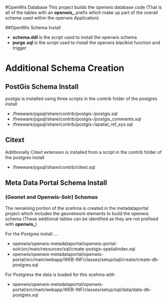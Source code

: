 #OpenWis Database 
This project builds the openwis database code 
(That is all of the tables with an **openwis_** prefix which make up part of the overall schema used within the openwis Application)

##OpenWis Schema Install

* **schema.ddl** is the script used to install the openwis schema 
* **purge.sql** is the script used to install the openwis blaclkist function and trigger 

# Additional Schema Creation 

## PostGis Schema Install
postgis is installed using three scripts in the contrib folder of the postgres install

* /freeware/pgsql/share/contrib/postgis-<version>/postgis.sql
* /freeware/pgsql/share/contrib/postgis-<version>/postgis_comments.sql
* /freeware/pgsql/share/contrib/postgis-<version>/spatial_ref_sys.sql

## Citext

Additionally Citext extension is installed from a script in the contrib folder of the postgres install

* /freeware/pgsql/share/contrib/citext.sql


## Meta Data Portal Schema Install 

### (Geonet and Openwis-Solr) Schemas

The remaining portion of the scehma is created in the metadataportal project which includes the geonetwork elements to build the openwis schema (These additional tables can be identified as they are not prefixed with **openwis_**)

For the Postgres install ....

* openwis/openwis-metadataportal/openwis-portal-solr/src/main/resources/sql/create-postgis-spatialindex.sql
* openwis/openwis-metadataportal/openwis-portal/src/main/webapp/WEB-INF/classes/setup/sql/create/create-db-postgres.sql

For Postgress the data is loaded for this scehma with 
* openwis/openwis-metadataportal/openwis-portal/src/main/webapp/WEB-INF/classes/setup/sql/data/data-db-postgres.sql

